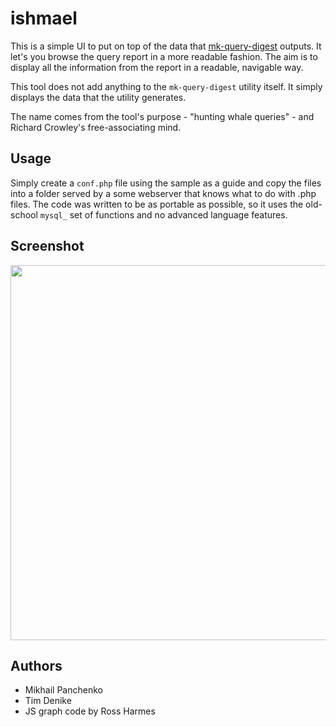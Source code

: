 # ishmael

This is a simple UI to put on top of the data that <a href="http://www.maatkit.org/doc/mk-query-digest.html">mk-query-digest</a> outputs. It let's you browse the query report in a more readable fashion. The aim is to display all the information from the report in a readable, navigable way.

This tool does not add anything to the `mk-query-digest` utility itself. It simply displays the data that the utility generates.

The name comes from the tool's purpose - "hunting whale queries" - and Richard Crowley's free-associating mind.

## Usage

Simply create a `conf.php` file using the sample as a guide and copy the files into a folder served by a some webserver that knows what to do with .php files. The code was written to be as portable as possible, so it uses the old-school `mysql_` set of functions and no advanced language features.

## Screenshot

<a href="http://github.com/mihasya/ishmael/raw/master/screenshot.png"><img width="600" style="width: 600px" src="http://github.com/mihasya/ishmael/raw/master/screenshot.png" /></a>

## Authors
* Mikhail Panchenko
* Tim Denike
* JS graph code by Ross Harmes